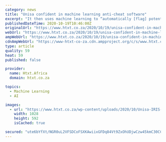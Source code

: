 ```yaml
---
category: news
title: "Unisa confident in machine learning anti-cheat software"
excerpt: "It then uses machine learning to “automatically [flag] potential academic dishonesty”. Students who have been instructed to use IRIS have expressed worries about the system, especially in the areas of data use, safety, and accuracy. We have fielded ..."
publishedDateTime: 2020-10-19T10:46:00Z
originalUrl: "https://www.htxt.co.za/2020/10/19/unisa-confident-in-machine-learning-anti-cheat-software/"
webUrl: "https://www.htxt.co.za/2020/10/19/unisa-confident-in-machine-learning-anti-cheat-software/"
ampWebUrl: "https://www.htxt.co.za/2020/10/19/unisa-confident-in-machine-learning-anti-cheat-software/amp/"
cdnAmpWebUrl: "https://www-htxt-co-za.cdn.ampproject.org/c/s/www.htxt.co.za/2020/10/19/unisa-confident-in-machine-learning-anti-cheat-software/amp/"
type: article
quality: 59
heat: 59
published: false

provider:
  name: Htxt.Africa
  domain: htxt.co.za

topics:
  - Machine Learning
  - AI

images:
  - url: "https://www.htxt.co.za/wp-content/uploads/2020/10/Unisa-IRIS-Logos.png"
    width: 1028
    height: 592
    isCached: true

secured: "ute6bYfXt/NGR0uL2VFSDCoFSXKAwiixGFDq84Vt9ZxOhUDjwCzw45kmC30CC6z1BLpK7cstUVzsIYeyDZ6dWl+erNGyEP556Ra86mc1+AbwfVwWxZRdXlApn2mC4KNyV6HC68xxUN8mpSltzf2x62B6dxO0idJZ8v3BYaCZd06PzKKeZjwQTliQoanAIH8Mqn88zuvzDLmEPizbEcTEAN/Gj32vy8TRTKKntLETa/7YRGaK9YkuFmTW2JQelcNSNn1Xhyha4QeveRSta2qifijxyt0Ni4n7UjOrly7KiBJNhnKow3M80vJklO7mWj7k/MrkgcJfsE0GpWWlXA8n2iQPEj/T/cHVDsOLe6S2YDc=;Pozyle0jrbEEEl25odvalg=="
---
```


